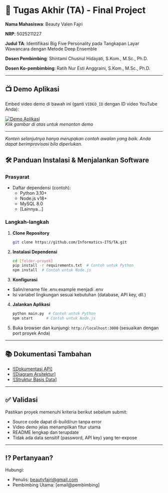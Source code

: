 # 🏁 Tugas Akhir (TA) - Final Project

**Nama Mahasiswa**: Beauty Valen Fajri

**NRP**: 5025211227  

**Judul TA**: Identifikasi Big Five Personality pada Tangkapan Layar Wawancara dengan Metode Deep Ensemble

**Dosen Pembimbing**: Shintami Chusnul Hidayati, S.Kom., M.Sc., Ph.D.  

**Dosen Ko-pembimbing**: Ratih Nur Esti Anggraini, S.Kom., M.Sc., Ph.D.

---

## 📺 Demo Aplikasi  
Embed video demo di bawah ini (ganti `VIDEO_ID` dengan ID video YouTube Anda):  

[![Demo Aplikasi](https://i.ytimg.com/vi/zIfRMTxRaIs/maxresdefault.jpg)](https://www.youtube.com/watch?v=VIDEO_ID)  
*Klik gambar di atas untuk menonton demo*

---

*Konten selanjutnya hanya merupakan contoh awalan yang baik. Anda dapat berimprovisasi bila diperlukan.*

## 🛠 Panduan Instalasi & Menjalankan Software  

### Prasyarat  
- Daftar dependensi (contoh):
  - Python 3.10+
  - Node.js v18+
  - MySQL 8.0
  - [Lainnya...]

### Langkah-langkah  
1. **Clone Repository**  
   ```bash
   git clone https://github.com/Informatics-ITS/TA.git
   ```
2. **Instalasi Dependensi**
   ```bash
   cd [folder-proyek]
   pip install -r requirements.txt  # Contoh untuk Python
   npm install  # Contoh untuk Node.js
   ```
3. **Konfigurasi**
- Salin/rename file .env.example menjadi .env
- Isi variabel lingkungan sesuai kebutuhan (database, API key, dll.)
4. **Jalankan Aplikasi**
   ```bash
   python main.py  # Contoh untuk Python
   npm start      # Contoh untuk Node.js
   ```
5. Buka browser dan kunjungi: `http://localhost:3000` (sesuaikan dengan port proyek Anda)

---

## 📚 Dokumentasi Tambahan

- [![Dokumentasi API]](docs/api.md)
- [![Diagram Arsitektur]](docs/architecture.png)
- [![Struktur Basis Data]](docs/database_schema.sql)

---

## ✅ Validasi

Pastikan proyek memenuhi kriteria berikut sebelum submit:
- Source code dapat di-build/run tanpa error
- Video demo jelas menampilkan fitur utama
- README lengkap dan terupdate
- Tidak ada data sensitif (password, API key) yang ter-expose

---

## ⁉️ Pertanyaan?

Hubungi:
- Penulis: beautyfajri@gmail.com
- Pembimbing Utama: [email@pembimbing]

